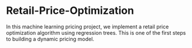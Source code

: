 # Retail-Price-Optimization

In this machine learning pricing project, we implement a retail price optimization algorithm using regression trees. This is one of the first steps to building a dynamic pricing model.
